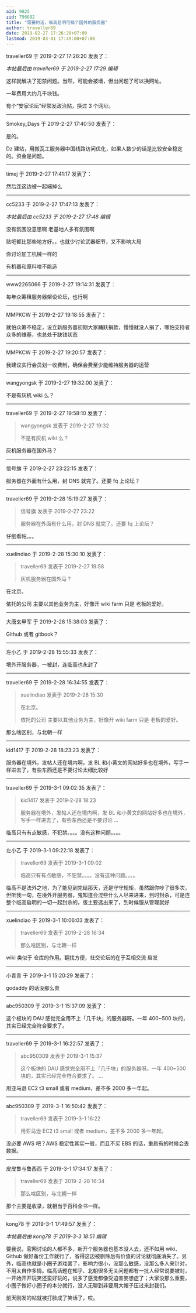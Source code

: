 ```yaml
---
aid: 9025
zid: 796692
title: "需要的话，临高启明可搞个国外的服务器"
author: traveller69
date: 2019-02-27 17:26:20+07:00
lastmod: 2019-03-01 17:49:00+07:00
---
```


traveller69 于 2019-2-27 17:26:20 发表了：

_本帖最后由 traveller69 于 2019-2-27 17:29 编辑_

这样就解决了犯禁问题。当然，可能会被墙，但出问题了可以换网址。

一年费用大约几千块钱。

有个“安家论坛”经常发政治贴，换过 3 个网址。

---

Smokey_Days 于 2019-2-27 17:40:50 发表了：

是的。

Dz 建站，用搬瓦工服务器中国线路访问优化，如果人数少的话是比较安全稳定的。资金是问题。

---

timej 于 2019-2-27 17:41:17 发表了：

然后连这边被一起端掉么

---

cc5233 于 2019-2-27 17:47:13 发表了：

_本帖最后由 cc5233 于 2019-2-27 17:48 编辑_

没有氛围没意思啊 老基地人多有氛围啊

贴吧都比那些地方好。。也就少讨论武器细节，又不影响大局

你讨论加工机械一样的

有机器和原料啥不能造

---

www2265066 于 2019-2-27 19:14:31 发表了：

每年众筹租服务器架设论坛，也行啊

---

MMPKCW 于 2019-2-27 19:18:55 发表了：

就怕众筹不稳定，设立新服务器初期大家踊跃捐款，慢慢就没人捐了，哪怕支持者众多的维基，也总处于缺钱状态

---

MMPKCW 于 2019-2-27 19:20:57 发表了：

我建议实行会员划一收费制，确保会费至少能维持服务器的运营

---

wangyongsk 于 2019-2-27 19:32:00 发表了：

不是有灰机 wiki 么？

---

traveller69 于 2019-2-27 19:58:10 发表了：

> wangyongsk 发表于 2019-2-27 19:32
>
> 不是有灰机 wiki 么？

灰机服务器在国外马？

---

信号旗 于 2019-2-27 23:22:15 发表了：

服务器在外面有什么用，封 DNS 就完了。还要 fq 上论坛？

---

traveller69 于 2019-2-28 15:19:27 发表了：

> 信号旗 发表于 2019-2-27 23:22
>
> 服务器在外面有什么用，封 DNS 就完了。还要 fq 上论坛？

仔细看帖。。。

---

xuelindiao 于 2019-2-28 15:30:10 发表了：

> traveller69 发表于 2019-2-27 19:58
>
> 灰机服务器在国外马？

在北京。

依托的公司 主要以其他业务为主，好像开 wiki farm 只是 老板的爱好。

---

大唐玄甲军 于 2019-2-28 15:38:03 发表了：

Github 或者 gitbook？

---

左小乙 于 2019-2-28 15:55:33 发表了：

境外开服务器，一被封，连临高也永封了

---

traveller69 于 2019-2-28 16:34:55 发表了：

> xuelindiao 发表于 2019-2-28 15:30
>
> 在北京。
>
> 依托的公司 主要以其他业务为主，好像开 wiki farm 只是 老板的爱好。

那么啥区别，与北朝一样

---

kid1417 于 2019-2-28 18:23:23 发表了：

服务器在境外，发帖人还在境内啊，发 BL 和小黄文的网站好多也在境外，写手一样进去了，有些东西还是不要讨论太细比较好

---

traveller69 于 2019-3-1 09:02:35 发表了：

> kid1417 发表于 2019-2-28 18:23
>
> 服务器在境外，发帖人还在境内啊，发 BL 和小黄文的网站好多也在境外，写手一样进去了，有些东西还是不要讨论 ...

临高只有有点敏感，不犯禁。。。。没有这种问题。。。。

---

左小乙 于 2019-3-1 09:22:18 发表了：

> traveller69 发表于 2019-3-1 09:02
>
> 临高只有有点敏感，不犯禁。。。。没有这种问题。。。。

临高不是法外之地，为了能见到完结那天，还是守守规矩，虽然跟你吵了很多次，但听我一句，在境外开服务器，鬼知道会混些什么人尽来进来，到时封杀，可是连整个临高启明的一切一起封杀的，版主要选出来了，到时候服从管理就好

---

xuelindiao 于 2019-3-1 10:06:03 发表了：

> traveller69 发表于 2019-2-28 16:34
>
> 那么啥区别，与北朝一样

wiki 类似于 仓库的作用。翻找方便，社交论坛的在于互相交流 启发

---

小青青 于 2019-3-1 15:20:29 发表了：

godaddy 的话没那么贵

---

abc950309 于 2019-3-1 15:37:09 发表了：

这个板块的 DAU 感觉完全用不上「几千块」的服务器呀。一年 400~500 块的，其实已经完全符合要求了。

---

traveller69 于 2019-3-1 16:22:57 发表了：

> abc950309 发表于 2019-3-1 15:37
>
> 这个板块的 DAU 感觉完全用不上「几千块」的服务器呀。一年 400~500 块的，其实已经完全符合要求了。 ...

用亚马逊 EC2 t3 small 或者 medium，差不多 2000 多一年起。

---

abc950309 于 2019-3-1 16:50:42 发表了：

> traveller69 发表于 2019-3-1 16:22
>
> 用亚马逊 EC2 t3 small 或者 medium，差不多 2000 多一年起。

没必要 AWS 吧？AWS 稳定性其实一般，而且不买 EBS 的话，重启有的时候会丢数据。

---

皮皮鲁与鲁西西 于 2019-3-1 17:34:17 发表了：

> traveller69 发表于 2019-2-28 16:34
>
> 那么啥区别，与北朝一样

那个主要是收录，就相当于百科全书一样。

---

kong78 于 2019-3-1 17:49:57 发表了：

_本帖最后由 kong78 于 2019-3-3 18:51 编辑_

要我说，官网讨论的人都不多，新开个服务器也基本没人去，还不如用 wiki、Github 做好备份工作就行了，省得这边被删除后有价值的讨论就彻底消失了。另外，临高也就是小圈子游戏罢了，影响力很小，没那么敏感，没那么多人来针对，不用太自作多情。临高话题在知乎、北朝很多无关问题都有一批人经常说要被封，一开始开开玩笑还蛮好玩的，说多了感觉都像受迫害妄想症了；大家没那么重要，小圈子做好小圈子的本分就行，没人无聊到非要用大帽子压过来封我们。

前天刚发的帖就被打脸成了笑话了，哎。

---
